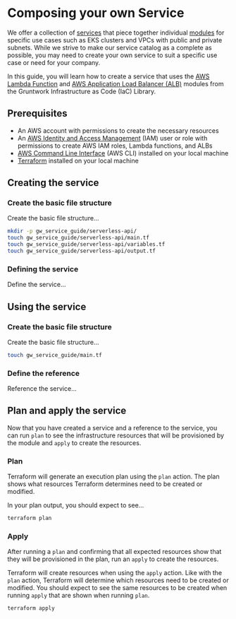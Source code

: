 # Composing your own Service

We offer a collection of [services](../overview/services.md#what-is-a-service) that piece together individual [modules](../overview/modules.md#what-is-a-module) for specific use cases such as EKS clusters and VPCs with public and private subnets. While we strive to make our service catalog as a complete as possible, you may need to create your own service to suit a specific use case or need for your company.

In this guide, you will learn how to create a service that uses the [AWS Lambda Function](../../reference/modules/terraform-aws-lambda/lambda/) and [AWS Application Load Balancer (ALB)](../../reference/modules/modules/terraform-aws-load-balancer/alb/) modules from the Gruntwork Infrastructure as Code (IaC) Library.

## Prerequisites

- An AWS account with permissions to create the necessary resources
- An [AWS Identity and Access Management](https://aws.amazon.com/iam/) (IAM) user or role with permissions to create AWS IAM roles, Lambda functions, and ALBs
- [AWS Command Line Interface](https://aws.amazon.com/cli/) (AWS CLI) installed on your local machine
- [Terraform](https://www.terraform.io) installed on your local machine

## Creating the service

### Create the basic file structure

Create the basic file structure...

```bash
mkdir -p gw_service_guide/serverless-api/
touch gw_service_guide/serverless-api/main.tf
touch gw_service_guide/serverless-api/variables.tf
touch gw_service_guide/serverless-api/output.tf
```

### Defining the service

Define the service...

## Using the service

### Create the basic file structure

Create the basic file structure...

```bash
touch gw_service_guide/main.tf
```

### Define the reference

Reference the service...

## Plan and apply the service

Now that you have created a service and a reference to the service, you can run `plan` to see the infrastructure resources that will be provisioned by the module and `apply` to create the resources.


### Plan

Terraform will generate an execution plan using the `plan` action. The plan shows what resources Terraform determines need to be created or modified.

In your plan output, you should expect to see...
```bash
terraform plan
```

### Apply

After running a `plan` and confirming that all expected resources show that they will be provisioned in the plan, run an `apply` to create the resources.


Terraform will create resources when using the `apply` action. Like with the `plan` action, Terraform will determine which resources need to be created or modified. You should expect to see the same resources to be created when running `apply` that are shown when running `plan`.

```bash
terraform apply
```


<!-- ##DOCS-SOURCER-START
{
  "sourcePlugin": "local-copier",
  "hash": "73f28c2adf8826069351f21d6c357c4e"
}
##DOCS-SOURCER-END -->

